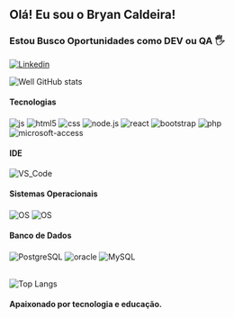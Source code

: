 
## Olá! Eu sou o Bryan Caldeira! 

### Estou Busco Oportunidades como DEV ou QA 🖐️

[![Linkedin](https://img.shields.io/badge/LinkedIn-0077B5?style=for-the-badge&logo=linkedin&logoColor=white)](https://www.linkedin.com/in/bryan-caldeira-dev/)

![Well GitHub stats](https://github-readme-stats.vercel.app/api?username=bryn1910&show_icons=true&theme=dracula&count_private=true)

#### Tecnologias
<div style="display: inline_block">
  <img align="center" alt="js" src="https://img.shields.io/badge/JavaScript-F7DF1E?style=for-the-badge&logo=javascript&logoColor=black" />
  <img align="center" alt="html5" src="https://img.shields.io/badge/HTML-239120?logo=html5&logoColor=white&style=for-the-badge" />
  <img align="center" alt="css" src="https://img.shields.io/badge/CSS-239120?logo=css3&logoColor=white&style=for-the-badge" />
  <img align="center" alt="node.js" src="https://img.shields.io/badge/Node.js-43853D?logo=node.js&logoColor=white&style=for-the-badge" />
  <img align="center" alt="react" src="https://img.shields.io/badge/React-20232A?logo=react&logoColor=61DAFB&style=for-the-badge" />
  <img align="center" alt="bootstrap" src="https://img.shields.io/badge/Bootstrap-563D7C?logo=bootstrap&logoColor=white&style=for-the-badge" />
  <img align="center" alt="php" src="https://img.shields.io/badge/PHP-777BB4?logo=php&logoColor=white&style=for-the-badge" />
  <img align="center" alt="microsoft-access" src="	https://img.shields.io/badge/Microsoft_Access-A4373A?logo=microsoft-access&logoColor=white&style=for-the-badge" />
</div>

#### IDE
<div style="display: inline_block">
  <img align="center" alt="VS_Code" src="https://img.shields.io/badge/VS_Code-007ACC?logo=visual-studio-code&logoColor=white&style=for-the-badge" />
</div>

#### Sistemas Operacionais
<div style="display: inline_block">
  <img align="center" alt="OS" src="https://img.shields.io/badge/Windows-017AD7?logo=windows&logoColor=white&style=for-the-badge" />
  <img align="center" alt="OS" src="https://img.shields.io/badge/Linux-E34F26?logo=linux&logoColor=black&style=for-the-badge" />
</div>

#### Banco de Dados
<div style="display: inline_block">
  <img align="center" alt="PostgreSQL" src="https://img.shields.io/badge/PostgreSQL-0052CC?style=for-the-badge&logo=postgresql&logoColor=white" />
  <img align="center" alt="oracle" src="https://img.shields.io/badge/oracle-E44C30?style=for-the-badge&logo=oracle&logoColor=white" />
  <img align="center" alt="MySQL" src="https://img.shields.io/badge/MySQL-20232A?logo=mysql&logoColor=white&style=for-the-badge" />
</div></br>

![Top Langs](https://github-readme-stats.vercel.app/api/top-langs/?username=bryn1910&layout=compact)

#### Apaixonado por tecnologia e educação.
